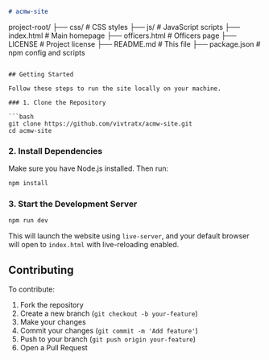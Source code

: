```markdown
# acmw-site
```

project-root/
├── css/ # CSS styles
├── js/ # JavaScript scripts
├── index.html # Main homepage
├── officers.html # Officers page
├── LICENSE # Project license
├── README.md # This file
├── package.json # npm config and scripts

````

## Getting Started

Follow these steps to run the site locally on your machine.

### 1. Clone the Repository

```bash
git clone https://github.com/vivtratx/acmw-site.git
cd acmw-site
````

### 2. Install Dependencies

Make sure you have Node.js installed. Then run:

```bash
npm install
```

### 3. Start the Development Server

```bash
npm run dev
```

This will launch the website using `live-server`, and your default browser will open to `index.html` with live-reloading enabled.

## Contributing

To contribute:

1. Fork the repository
2. Create a new branch (`git checkout -b your-feature`)
3. Make your changes
4. Commit your changes (`git commit -m 'Add feature'`)
5. Push to your branch (`git push origin your-feature`)
6. Open a Pull Request

```

```
